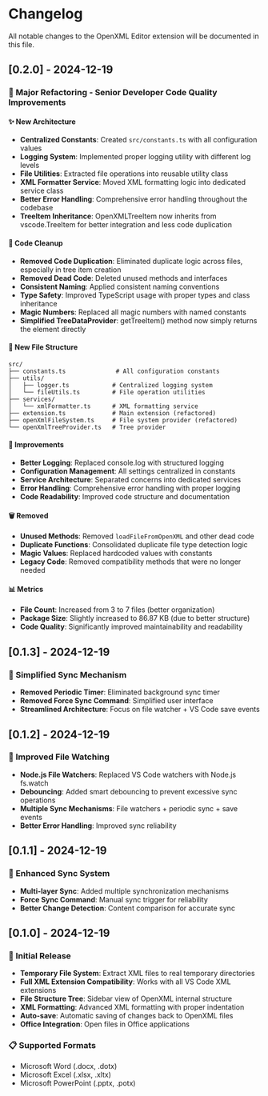 # Changelog

All notable changes to the OpenXML Editor extension will be documented in this file.

## [0.2.0] - 2024-12-19

### 🔧 Major Refactoring - Senior Developer Code Quality Improvements

#### ✨ New Architecture
- **Centralized Constants**: Created `src/constants.ts` with all configuration values
- **Logging System**: Implemented proper logging utility with different log levels
- **File Utilities**: Extracted file operations into reusable utility class
- **XML Formatter Service**: Moved XML formatting logic into dedicated service class
- **Better Error Handling**: Comprehensive error handling throughout the codebase
- **TreeItem Inheritance**: OpenXMLTreeItem now inherits from vscode.TreeItem for better integration and less code duplication

#### 🧹 Code Cleanup
- **Removed Code Duplication**: Eliminated duplicate logic across files, especially in tree item creation
- **Removed Dead Code**: Deleted unused methods and interfaces
- **Consistent Naming**: Applied consistent naming conventions
- **Type Safety**: Improved TypeScript usage with proper types and class inheritance
- **Magic Numbers**: Replaced all magic numbers with named constants
- **Simplified TreeDataProvider**: getTreeItem() method now simply returns the element directly

#### 📁 New File Structure
```
src/
├── constants.ts              # All configuration constants
├── utils/
│   ├── logger.ts            # Centralized logging system
│   └── fileUtils.ts         # File operation utilities
├── services/
│   └── xmlFormatter.ts      # XML formatting service
├── extension.ts             # Main extension (refactored)
├── openXmlFileSystem.ts     # File system provider (refactored)
└── openXmlTreeProvider.ts   # Tree provider
```

#### 🔄 Improvements
- **Better Logging**: Replaced console.log with structured logging
- **Configuration Management**: All settings centralized in constants
- **Service Architecture**: Separated concerns into dedicated services
- **Error Handling**: Comprehensive error handling with proper logging
- **Code Readability**: Improved code structure and documentation

#### 🗑️ Removed
- **Unused Methods**: Removed `loadFileFromOpenXML` and other dead code
- **Duplicate Functions**: Consolidated duplicate file type detection logic
- **Magic Values**: Replaced hardcoded values with constants
- **Legacy Code**: Removed compatibility methods that were no longer needed

#### 📊 Metrics
- **File Count**: Increased from 3 to 7 files (better organization)
- **Package Size**: Slightly increased to 86.87 KB (due to better structure)
- **Code Quality**: Significantly improved maintainability and readability

## [0.1.3] - 2024-12-19

### 🔧 Simplified Sync Mechanism
- **Removed Periodic Timer**: Eliminated background sync timer
- **Removed Force Sync Command**: Simplified user interface
- **Streamlined Architecture**: Focus on file watcher + VS Code save events

## [0.1.2] - 2024-12-19

### 🔧 Improved File Watching
- **Node.js File Watchers**: Replaced VS Code watchers with Node.js fs.watch
- **Debouncing**: Added smart debouncing to prevent excessive sync operations
- **Multiple Sync Mechanisms**: File watchers + periodic sync + save events
- **Better Error Handling**: Improved sync reliability

## [0.1.1] - 2024-12-19

### 🔧 Enhanced Sync System
- **Multi-layer Sync**: Added multiple synchronization mechanisms
- **Force Sync Command**: Manual sync trigger for reliability
- **Better Change Detection**: Content comparison for accurate sync

## [0.1.0] - 2024-12-19

### 🎉 Initial Release
- **Temporary File System**: Extract XML files to real temporary directories
- **Full XML Extension Compatibility**: Works with all VS Code XML extensions
- **File Structure Tree**: Sidebar view of OpenXML internal structure
- **XML Formatting**: Advanced XML formatting with proper indentation
- **Auto-save**: Automatic saving of changes back to OpenXML files
- **Office Integration**: Open files in Office applications

### 📋 Supported Formats
- Microsoft Word (.docx, .dotx)
- Microsoft Excel (.xlsx, .xltx)
- Microsoft PowerPoint (.pptx, .potx)